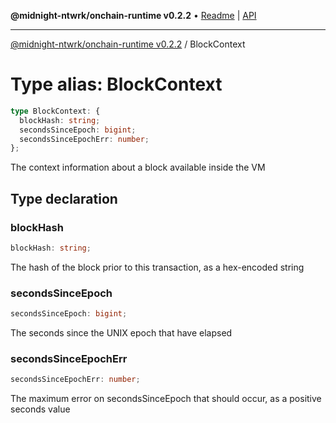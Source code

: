 **@midnight-ntwrk/onchain-runtime v0.2.2** • [Readme](../README.md) \| [API](../globals.md)

***

[@midnight-ntwrk/onchain-runtime v0.2.2](../README.md) / BlockContext

# Type alias: BlockContext

```ts
type BlockContext: {
  blockHash: string;
  secondsSinceEpoch: bigint;
  secondsSinceEpochErr: number;
};
```

The context information about a block available inside the VM

## Type declaration

### blockHash

```ts
blockHash: string;
```

The hash of the block prior to this transaction, as a hex-encoded string

### secondsSinceEpoch

```ts
secondsSinceEpoch: bigint;
```

The seconds since the UNIX epoch that have elapsed

### secondsSinceEpochErr

```ts
secondsSinceEpochErr: number;
```

The maximum error on secondsSinceEpoch that should occur, as a
positive seconds value
